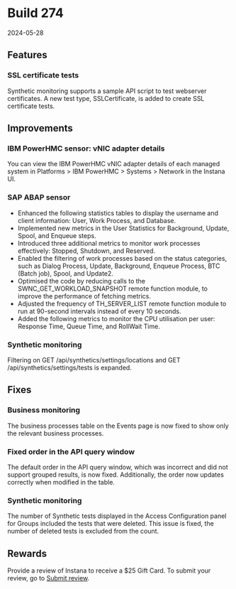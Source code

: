 # Build 274

2024-05-28

## Features

### SSL certificate tests
Synthetic monitoring supports a sample API script to test webserver certificates. A new test type, SSLCertificate, is added to create SSL certificate tests. 

## Improvements

### IBM PowerHMC sensor: vNIC adapter details
You can view the IBM PowerHMC vNIC adapter details of each managed system in Platforms > IBM PowerHMC > Systems > Network in the Instana UI. 

### SAP ABAP sensor
- Enhanced the following statistics tables to display the username and client information: User, Work Process, and Database.
- Implemented new metrics in the User Statistics for Background, Update, Spool, and Enqueue steps.
- Introduced three additional metrics to monitor work processes effectively: Stopped, Shutdown, and Reserved.
- Enabled the filtering of work processes based on the status categories, such as Dialog Process, Update, Background, Enqueue Process, BTC (Batch job), Spool, and Update2.
- Optimised the code by reducing calls to the SWNC_GET_WORKLOAD_SNAPSHOT remote function module, to improve the performance of fetching metrics.
- Adjusted the frequency of TH_SERVER_LIST remote function module to run at 90-second intervals instead of every 10 seconds.
- Added the following metrics to monitor the CPU utilisation per user: Response Time, Queue Time, and RollWait Time.

### Synthetic monitoring
Filtering on GET /api/synthetics/settings/locations and GET /api/synthetics/settings/tests is expanded. 

## Fixes

### Business monitoring
The business processes table on the Events page is now fixed to show only the relevant business processes.

### Fixed order in the API query window
The default order in the API query window, which was incorrect and did not support grouped results, is now fixed. Additionally, the order now updates correctly when modified in the table.

### Synthetic monitoring
The number of Synthetic tests displayed in the Access Configuration panel for Groups included the tests that were deleted. This issue is fixed, the number of deleted tests is excluded from the count.

## Rewards
Provide a review of Instana to receive a $25 Gift Card. To submit your review, go to [Submit review](https://www.g2.com/contributor/instana-an-ibm-company-25-usd-2-reward-link?secure%5Bpage_id%5D=instana-an-ibm-company-25-usd-2-reward-link&secure%5Brewards%5D=true&secure%5Btoken%5D=5f61c4680c043dd462ee268a2e95504e1cec47c239f634889f1a86908d965fa1&utm_source=ibm&utm_medium=CSA&utm_campaign=email).
